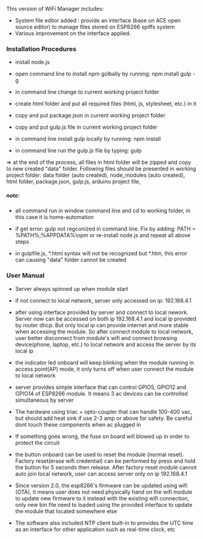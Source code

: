 
This version of WiFi Manager includes:

- System file editor added : provide an interface (base on ACE open source editor) to manage files stored on ESP8266 spiffs system
- Various improvement on the interface applied.


### Installation Procedures

- install node.js

- open command line to install npm golbally by running:	npm install gulp -g

- in command line change to current working project folder

- create html folder and put all required files (html, js, stylesheet, etc.) in it

- copy and put package.json in current working project folder

- copy and put gulp.js file in current working project folder

- in command line install gulp locally by running: npm install

- in command line run the gulp.js file by typing: gulp

=> at the end of the process, all files in html folder will be zipped and copy to new 
created "data" folder. Following files should be presented in working project folder:
data folder (auto created), node_modules (auto created), html folder, package.json, gulp.js, arduino project file,


##### note:

* all command run in window command line and cd to working folder, in this
case it is home-automation

* if get error: gulp not regconized in command line. Fix by adding:
PATH = %PATH%;%APPDATA%\npm or re-install node.js and repeat all above steps

* in gulpfile.js, *.html syntax will not be recognized but *.htm, this error can causing "data" folder cannot be created

### User Manual

- Server always spinned up when module start

- if not connect to local network, server only accessed on ip: 192.168.4.1

- after using interface provided by server and connect to local nework. Server now can be accessed on both ip 192.168.4.1 and local ip provided by router dhcp. But only local ip can provide internet and more stable when accessing the module. So after connect module to local network, user better disconnect from module's wifi and connect browsing device(phone, laptop, etc.) to local network and access the server by its local ip

- the indicator led onboard will keep blinking when the module running in access point(AP) mode, it only turns off when user connect the module to local network

- server provides simple interface that can control GPIO5, GPIO12 and GPIO14 of ESP8266 module. It means 3 ac devices can be controlled simultaneous by server

- The hardware using triac + opto-coupler that can handle 100-400 vac, but should add heat sink if use 2-3 amp or above for safety. Be careful dont touch these components when ac plugged in

- If something goes wrong, the fuse on board will blowed up in order to protect the circuit

- the button onboard can be used to reset the module (normal reset). Factory reset(erase wifi credential) can be performed by press and hold the button for 5 seconds then release. After factory reset module cannot auto join local network, user can access server only on ip 192.168.4.1

- Since version 2.0, the esp8266's firmware can be updated using wifi (OTA), it means user does not need physically hand on the wifi module to update new firmware to it instead with the existing wifi connection, only new bin file need to loaded using the provided interface to update the module that located somewhere else

- The software also included NTP client built-in to provides the UTC time as an interface for other application such as real-time clock, etc
